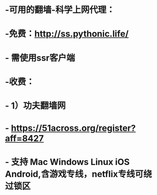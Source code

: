 # -可用的翻墙-科学上网代理：
# -免费：http://ss.pythonic.life/
# -     需使用ssr客户端
# -收费：
# -     1）功夫翻墙网
# -       https://51across.org/register?aff=8427
# -       支持 Mac Windows Linux  iOS  Android,含游戏专线，netflix专线可绕过锁区

       
